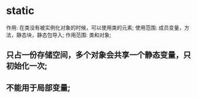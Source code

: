 # static
作用: 在类没有被实例化对象的时候，可以使用类的元素;
使用范围: 成员变量，方法，静态块，静态包导入;
作用范围: 类和对象;

## 只占一份存储空间，多个对象会共享一个静态变量，只初始化一次;

## 不能用于局部变量;

    